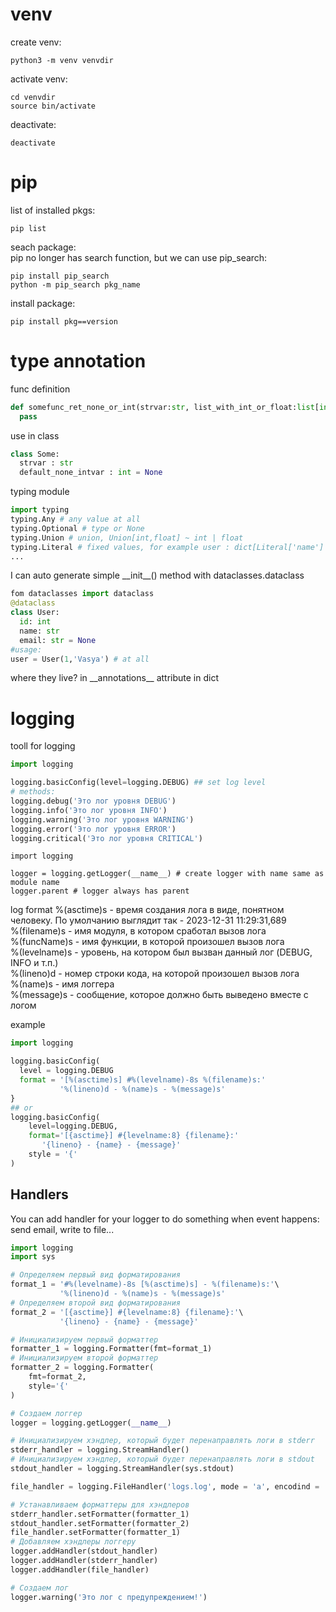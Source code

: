 # venv
create venv:   
```shell
python3 -m venv venvdir
```
activate venv:   
```shell
cd venvdir
source bin/activate
```
deactivate:
```shell
deactivate
```

# pip
list of installed pkgs:
```shell
pip list
```
seach package:   
pip no longer has search function, but we can use pip_search:
```shell
pip install pip_search
python -m pip_search pkg_name
```
install package:
```shell
pip install pkg==version
```

# type annotation
func definition
```python
def somefunc_ret_none_or_int(strvar:str, list_with_int_or_float:list[int|float]) -> None|int :
  pass
```
use in class
```python
class Some:
  strvar : str
  default_none_intvar : int = None
```
typing module
```python
import typing
typing.Any # any value at all
typing.Optional # type or None
typing.Union # union, Union[int,float] ~ int | float
typing.Literal # fixed values, for example user : dict[Literal['name'] | Literal['second_name'] | Literal['username'], str] means dict with fixed three keys and string value
...
```
I can auto generate simple \_\_init\_\_() method with dataclasses.dataclass
```python
fom dataclasses import dataclass
@dataclass
class User:
  id: int
  name: str
  email: str = None
#usage:
user = User(1,'Vasya') # at all
```
where they live?
in \_\_annotations\_\_ attribute in dict

# logging
tooll for logging
```python
import logging

logging.basicConfig(level=logging.DEBUG) ## set log level
# methods:
logging.debug('Это лог уровня DEBUG')
logging.info('Это лог уровня INFO')
logging.warning('Это лог уровня WARNING')
logging.error('Это лог уровня ERROR')
logging.critical('Это лог уровня CRITICAL')
```
```ptyhon
import logging

logger = logging.getLogger(__name__) # create logger with name same as module name
logger.parent # logger always has parent
```
log format
    %(asctime)s - время создания лога в виде, понятном человеку. По умолчанию выглядит так - 2023-12-31 11:29:31,689   
    %(filename)s - имя модуля, в котором сработал вызов лога   
    %(funcName)s - имя функции, в которой произошел вызов лога   
    %(levelname)s - уровень, на котором был вызван данный лог (DEBUG, INFO и т.п.)   
    %(lineno)d - номер строки кода, на которой произошел вызов лога   
    %(name)s - имя логгера   
    %(message)s - сообщение, которое должно быть выведено вместе с логом   

example
```python
import logging

logging.basicConfig(
  level = logging.DEBUG
  format = '[%(asctime)s] #%(levelname)-8s %(filename)s:'
           '%(lineno)d - %(name)s - %(message)s'
}
## or
logging.basicConfig(
    level=logging.DEBUG,
    format='[{asctime}] #{levelname:8} {filename}:'
       '{lineno} - {name} - {message}'
    style = '{'
)

```
## Handlers
You can add handler for your logger to do something when event happens: send email, write to file...
```python
import logging
import sys

# Определяем первый вид форматирования
format_1 = '#%(levelname)-8s [%(asctime)s] - %(filename)s:'\
           '%(lineno)d - %(name)s - %(message)s'
# Определяем второй вид форматирования
format_2 = '[{asctime}] #{levelname:8} {filename}:'\
           '{lineno} - {name} - {message}'

# Инициализируем первый форматтер
formatter_1 = logging.Formatter(fmt=format_1)
# Инициализируем второй форматтер
formatter_2 = logging.Formatter(
    fmt=format_2,
    style='{'
)

# Создаем логгер
logger = logging.getLogger(__name__)

# Инициализируем хэндлер, который будет перенаправлять логи в stderr
stderr_handler = logging.StreamHandler()
# Инициализируем хэндлер, который будет перенаправлять логи в stdout
stdout_handler = logging.StreamHandler(sys.stdout)

file_handler = logging.FileHandler('logs.log', mode = 'a', encodind = 'utf-8')

# Устанавливаем форматтеры для хэндлеров
stderr_handler.setFormatter(formatter_1)
stdout_handler.setFormatter(formatter_2)
file_handler.setFormatter(formatter_1)
# Добавляем хэндлеры логгеру
logger.addHandler(stdout_handler)
logger.addHandler(stderr_handler)
logger.addHandler(file_handler)

# Создаем лог
logger.warning('Это лог с предупреждением!')
```


